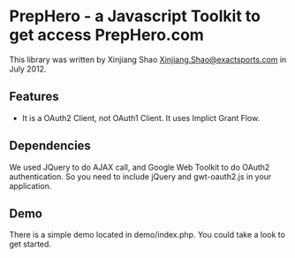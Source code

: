 # PrepHero - a Javascript Toolkit to get access PrepHero.com

This library was written by Xinjiang Shao <Xinjiang.Shao@exactsports.com> in July 2012.


## Features
* It is a OAuth2 Client, not OAuth1 Client. It uses Implict Grant Flow.



## Dependencies
We used JQuery to do AJAX call, and Google Web Toolkit to do OAuth2 authentication.
So you need to include jQuery and gwt-oauth2.js in your application.

## Demo

There is a simple demo located in demo/index.php. You could take a look to get started.

